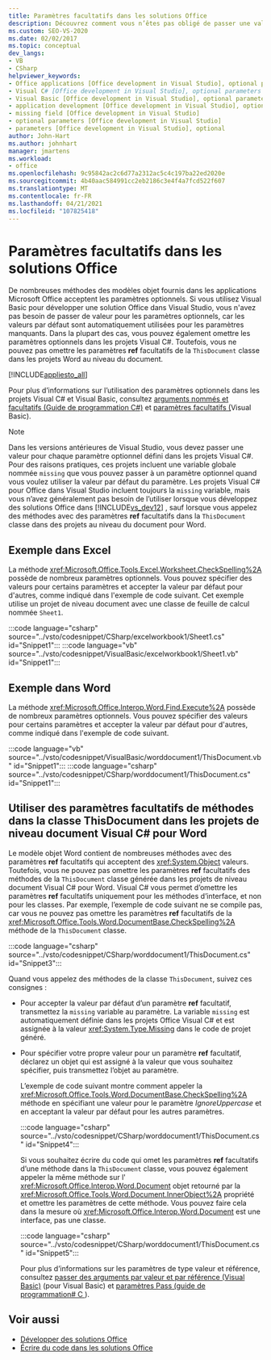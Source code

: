 ```yaml
---
title: Paramètres facultatifs dans les solutions Office
description: Découvrez comment vous n’êtes pas obligé de passer une valeur pour les paramètres facultatifs, car les valeurs par défaut sont automatiquement utilisées pour chaque paramètre manquant.
ms.custom: SEO-VS-2020
ms.date: 02/02/2017
ms.topic: conceptual
dev_langs:
- VB
- CSharp
helpviewer_keywords:
- Office applications [Office development in Visual Studio], optional parameters
- Visual C# [Office development in Visual Studio], optional parameters
- Visual Basic [Office development in Visual Studio], optional parameters
- application development [Office development in Visual Studio], optional parameters
- missing field [Office development in Visual Studio]
- optional parameters [Office development in Visual Studio]
- parameters [Office development in Visual Studio], optional
author: John-Hart
ms.author: johnhart
manager: jmartens
ms.workload:
- office
ms.openlocfilehash: 9c95842ac2c6d77a2312ac5c4c197ba22ed2020e
ms.sourcegitcommit: 4b40aac584991cc2eb2186c3e4f4a7fcd522f607
ms.translationtype: MT
ms.contentlocale: fr-FR
ms.lasthandoff: 04/21/2021
ms.locfileid: "107825418"
---
```

# <a name="optional-parameters-in-office-solutions"></a>Paramètres facultatifs dans les solutions Office
  De nombreuses méthodes des modèles objet fournis dans les applications Microsoft Office acceptent les paramètres optionnels. Si vous utilisez Visual Basic pour développer une solution Office dans Visual Studio, vous n'avez pas besoin de passer de valeur pour les paramètres optionnels, car les valeurs par défaut sont automatiquement utilisées pour les paramètres manquants. Dans la plupart des cas, vous pouvez également omettre les paramètres optionnels dans les projets Visual C#. Toutefois, vous ne pouvez pas omettre les paramètres **ref** facultatifs de la `ThisDocument` classe dans les projets Word au niveau du document.

 [!INCLUDE[appliesto_all](../vsto/includes/appliesto-all-md.md)]

 Pour plus d’informations sur l’utilisation des paramètres optionnels dans les projets Visual C# et Visual Basic, consultez [arguments nommés et facultatifs &#40;Guide de programmation C&#35;&#41;](/dotnet/csharp/programming-guide/classes-and-structs/named-and-optional-arguments) et [paramètres facultatifs &#40;](/dotnet/visual-basic/programming-guide/language-features/procedures/optional-parameters)Visual Basic&#41;.

> [!NOTE]
> Dans les versions antérieures de Visual Studio, vous devez passer une valeur pour chaque paramètre optionnel défini dans les projets Visual C#. Pour des raisons pratiques, ces projets incluent une variable globale nommée `missing` que vous pouvez passer à un paramètre optionnel quand vous voulez utiliser la valeur par défaut du paramètre. Les projets Visual C# pour Office dans Visual Studio incluent toujours la `missing` variable, mais vous n’avez généralement pas besoin de l’utiliser lorsque vous développez des solutions Office dans [!INCLUDE[vs_dev12](../vsto/includes/vs-dev12-md.md)] , sauf lorsque vous appelez des méthodes avec des paramètres **ref** facultatifs dans la `ThisDocument` classe dans des projets au niveau du document pour Word.

## <a name="example-in-excel"></a>Exemple dans Excel
 La méthode <xref:Microsoft.Office.Tools.Excel.Worksheet.CheckSpelling%2A> possède de nombreux paramètres optionnels. Vous pouvez spécifier des valeurs pour certains paramètres et accepter la valeur par défaut pour d'autres, comme indiqué dans l'exemple de code suivant. Cet exemple utilise un projet de niveau document avec une classe de feuille de calcul nommée `Sheet1`.

 :::code language="csharp" source="../vsto/codesnippet/CSharp/excelworkbook1/Sheet1.cs" id="Snippet1":::
 :::code language="vb" source="../vsto/codesnippet/VisualBasic/excelworkbook1/Sheet1.vb" id="Snippet1":::

## <a name="example-in-word"></a>Exemple dans Word
 La méthode <xref:Microsoft.Office.Interop.Word.Find.Execute%2A> possède de nombreux paramètres optionnels. Vous pouvez spécifier des valeurs pour certains paramètres et accepter la valeur par défaut pour d'autres, comme indiqué dans l'exemple de code suivant.

 :::code language="vb" source="../vsto/codesnippet/VisualBasic/worddocument1/ThisDocument.vb" id="Snippet1":::
 :::code language="csharp" source="../vsto/codesnippet/CSharp/worddocument1/ThisDocument.cs" id="Snippet1":::

## <a name="use-optional-parameters-of-methods-in-the-thisdocument-class-in-visual-c-document-level-projects-for-word"></a>Utiliser des paramètres facultatifs de méthodes dans la classe ThisDocument dans les projets de niveau document Visual C# pour Word
 Le modèle objet Word contient de nombreuses méthodes avec des paramètres **ref** facultatifs qui acceptent des <xref:System.Object> valeurs. Toutefois, vous ne pouvez pas omettre les paramètres **ref** facultatifs des méthodes de la `ThisDocument` classe générée dans les projets de niveau document Visual C# pour Word. Visual C# vous permet d’omettre les paramètres **ref** facultatifs uniquement pour les méthodes d’interface, et non pour les classes. Par exemple, l’exemple de code suivant ne se compile pas, car vous ne pouvez pas omettre les paramètres **ref** facultatifs de la <xref:Microsoft.Office.Tools.Word.DocumentBase.CheckSpelling%2A> méthode de la `ThisDocument` classe.

 :::code language="csharp" source="../vsto/codesnippet/CSharp/worddocument1/ThisDocument.cs" id="Snippet3":::

 Quand vous appelez des méthodes de la classe `ThisDocument`, suivez ces consignes :

- Pour accepter la valeur par défaut d’un paramètre **ref** facultatif, transmettez la `missing` variable au paramètre. La variable `missing` est automatiquement définie dans les projets Office Visual C# et est assignée à la valeur <xref:System.Type.Missing> dans le code de projet généré.

- Pour spécifier votre propre valeur pour un paramètre **ref** facultatif, déclarez un objet qui est assigné à la valeur que vous souhaitez spécifier, puis transmettez l’objet au paramètre.

  L’exemple de code suivant montre comment appeler la <xref:Microsoft.Office.Tools.Word.DocumentBase.CheckSpelling%2A> méthode en spécifiant une valeur pour le paramètre *IgnoreUppercase* et en acceptant la valeur par défaut pour les autres paramètres.

  :::code language="csharp" source="../vsto/codesnippet/CSharp/worddocument1/ThisDocument.cs" id="Snippet4":::

  Si vous souhaitez écrire du code qui omet les paramètres **ref** facultatifs d’une méthode dans la `ThisDocument` classe, vous pouvez également appeler la même méthode sur l' <xref:Microsoft.Office.Interop.Word.Document> objet retourné par la <xref:Microsoft.Office.Tools.Word.Document.InnerObject%2A> propriété et omettre les paramètres de cette méthode. Vous pouvez faire cela dans la mesure où <xref:Microsoft.Office.Interop.Word.Document> est une interface, pas une classe.

  :::code language="csharp" source="../vsto/codesnippet/CSharp/worddocument1/ThisDocument.cs" id="Snippet5":::

  Pour plus d’informations sur les paramètres de type valeur et référence, consultez [passer des arguments par valeur et par référence &#40;Visual Basic&#41;](/dotnet/visual-basic/programming-guide/language-features/procedures/passing-arguments-by-value-and-by-reference) (pour Visual Basic) et [paramètres Pass &#40;guide de programmation&#35; C ](/dotnet/csharp/programming-guide/classes-and-structs/passing-parameters)&#41;.

## <a name="see-also"></a>Voir aussi
- [Développer des solutions Office](../vsto/developing-office-solutions.md)
- [Écrire du code dans les solutions Office](../vsto/writing-code-in-office-solutions.md)
